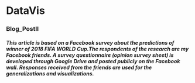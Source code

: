 # DataVis
### Blog_PostII
##### This article is based on a Facebook survey about the predictions of winner of 2018 FIFA WORLD Cup.The respondents of the research are my Facebook friends. A survey questionnaire (opinion survey sheet) is developed through Google Drive and posted publicly on the Facebook wall. Responses received from the friends are used for the generalizations and visualizations.
